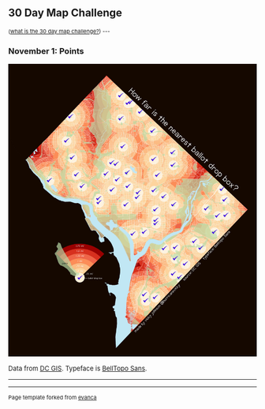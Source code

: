 ## 30 Day Map Challenge
<p style="font-size:11px">(<a href="https://github.com/tjukanovt/30DayMapChallenge">what is the 30 day map challenge?</a>)
---

### November 1: Points 

<img src="images/1 - points v2.jpg?raw=true"/>
<p style="font-size:13px">Data from <a href="https://octo.dc.gov/service/dc-gis-services">DC GIS</a>. Typeface is <a href="https://www.sarahbellmaps.com/typography-for-topography-belltopo-sans-free-font/">BellTopo Sans</a>. </p>


---




---
<p style="font-size:11px">Page template forked from <a href="https://github.com/evanca/quick-portfolio">evanca</a></p>
<!-- Remove above link if you don't want to attibute --> 
